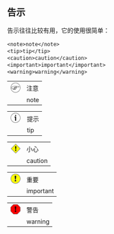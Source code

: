 ## 告示

告示往往比较有用，它的使用很简单：

```shell
<note>note</note>
<tip>tip</tip>
<caution>caution</caution>
<important>important</important>
<warning>warning</warning>  
```

|                              |      |
|:----------------------------:|:-----|
| ![\[注意\]](images/note.png) | 注意 |
|                              | note |

|                             |      |
|:---------------------------:|:-----|
| ![\[提示\]](images/tip.png) | 提示 |
|                             | tip  |

|                                 |         |
|:-------------------------------:|:--------|
| ![\[小心\]](images/caution.png) | 小心    |
|                                 | caution |

|                                   |           |
|:---------------------------------:|:----------|
| ![\[重要\]](images/important.png) | 重要      |
|                                   | important |

|                                 |         |
|:-------------------------------:|:--------|
| ![\[警告\]](images/warning.png) | 警告    |
|                                 | warning |
